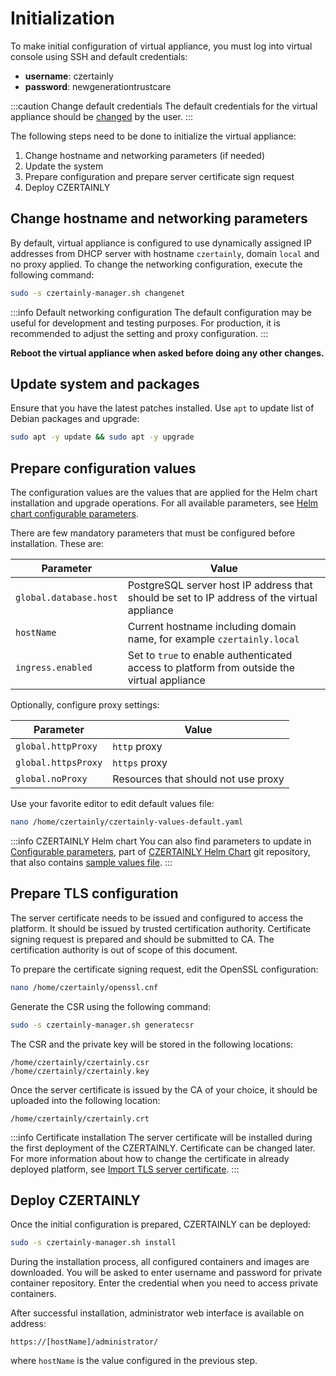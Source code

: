 # Initialization

To make initial configuration of virtual appliance, you must log into virtual console using SSH and default credentials:
* **username**: czertainly
* **password**: newgenerationtrustcare

:::caution Change default credentials
The default credentials for the virtual appliance should be [changed](https://docs.czertainly.com/docs/installation-guide/deployment/deployment-appliance/operations/#change-user-password) by the user.
:::

The following steps need to be done to initialize the virtual appliance:
1. Change hostname and networking parameters (if needed)
2. Update the system
3. Prepare configuration and prepare server certificate sign request
4. Deploy CZERTAINLY

## Change hostname and networking parameters

By default, virtual appliance is configured to use dynamically assigned IP addresses from DHCP server with hostname `czertainly`, domain `local` and no proxy applied. To change the networking configuration, execute the following command:
```bash
sudo -s czertainly-manager.sh changenet
```

:::info Default networking configuration
The default configuration may be useful for development and testing purposes. For production, it is recommended to adjust the setting and proxy configuration.
:::

**Reboot the virtual appliance when asked before doing any other changes.**

## Update system and packages

Ensure that you have the latest patches installed. Use `apt` to update list of Debian packages and upgrade:
```bash
sudo apt -y update && sudo apt -y upgrade
```

## Prepare configuration values

The configuration values are the values that are applied for the Helm chart installation and upgrade operations.
For all available parameters, see [Helm chart configurable parameters](../deployment-helm/configurable-parameters).

There are few mandatory parameters that must be configured before installation. These are:

| Parameter              | Value                                                                                       |
|------------------------|---------------------------------------------------------------------------------------------|
| `global.database.host` | PostgreSQL server host IP address that should be set to IP address of the virtual appliance |
| `hostName`             | Current hostname including domain name, for example `czertainly.local`                      |
| `ingress.enabled`      | Set to `true` to enable authenticated access to platform from outside the virtual appliance |

Optionally, configure proxy settings:

| Parameter           | Value                               |
|---------------------|-------------------------------------|
| `global.httpProxy`  | `http` proxy                        |
| `global.httpsProxy` | `https` proxy                       |
| `global.noProxy`    | Resources that should not use proxy |

Use your favorite editor to edit default values file:
```bash
nano /home/czertainly/czertainly-values-default.yaml
```

:::info CZERTAINLY Helm chart
You can also find parameters to update in [Configurable parameters](https://github.com/3KeyCompany/CZERTAINLY-Helm-Charts/tree/develop/charts/czertainly#configurable-parameters), part of [CZERTAINLY Helm Chart](https://github.com/3KeyCompany/CZERTAINLY-Helm-Charts/tree/develop/charts/czertainly) git repository, that also contains [sample values file](https://github.com/3KeyCompany/CZERTAINLY-Helm-Charts/blob/develop/charts/czertainly/values.yaml).
:::

## Prepare TLS configuration

The server certificate needs to be issued and configured to access the platform. It should be issued by trusted certification authority. 
Certificate signing request is prepared and should be submitted to CA. The certification authority is out of scope of this document.

To prepare the certificate signing request, edit the OpenSSL configuration:
```bash
nano /home/czertainly/openssl.cnf
```

Generate the CSR using the following command:
```bash
sudo -s czertainly-manager.sh generatecsr
```

The CSR and the private key will be stored in the following locations:
```
/home/czertainly/czertainly.csr
/home/czertainly/czertainly.key
```

Once the server certificate is issued by the CA of your choice, it should be uploaded into the following location:
```
/home/czertainly/czertainly.crt
```

:::info Certificate installation
The server certificate will be installed during the first deployment of the CZERTAINLY. Certificate can be changed later. For more information about how to change the certificate in already deployed platform, see [Import TLS server certificate](operations#import-tls-server-certificate).
:::

## Deploy CZERTAINLY

Once the initial configuration is prepared, CZERTAINLY can be deployed:
```bash
sudo -s czertainly-manager.sh install 
```

During the installation process, all configured containers and images are downloaded.
You will be asked to enter username and password for private container repository. Enter the credential when you need to access private containers.

After successful installation, administrator web interface is available on address:
```
https://[hostName]/administrator/
```
where `hostName` is the value configured in the previous step.
